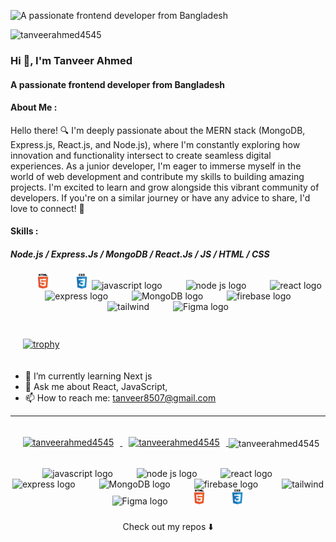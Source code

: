 ![A passionate frontend developer from Bangladesh](https://i.ibb.co/ZXH5bPY/Black-and-White-Gradient-Personal-Linked-In-Banner.jpg)
<p align="left"> <img src="https://komarev.com/ghpvc/?username=tanveerahmed4545&label=Profile%20views&color=0e75b6&style=flat" alt="tanveerahmed4545" /> </p>

### Hi 👋, I'm Tanveer Ahmed
#### A passionate frontend developer from Bangladesh

#### About Me :
Hello there! 🔍 I'm deeply passionate about the MERN stack (MongoDB, Express.js, React.js, and Node.js), where I'm constantly exploring how innovation and functionality intersect to create seamless digital experiences. As a junior developer, I'm eager to immerse myself in the world of web development and contribute my skills to building amazing projects. I'm excited to learn and grow alongside this vibrant community of developers. If you're on a similar journey or have any advice to share, I'd love to connect! 🚀

#### Skills : 
##### Node.js / Express.Js / MongoDB / React.Js / JS / HTML / CSS
###


<div align="center">
    <img width="30" />
  <img src="https://raw.githubusercontent.com/devicons/devicon/master/icons/html5/html5-original-wordmark.svg" height="24" alt="Figma logo"  />
  <img width="30" />
  <img src="https://raw.githubusercontent.com/devicons/devicon/master/icons/css3/css3-original-wordmark.svg" height="24" alt="Css logo"  />
  <img src="https://cdn.jsdelivr.net/gh/devicons/devicon/icons/javascript/javascript-original.svg" height="24" alt="javascript logo"  />
  <img width="30" />
  
  <img src="https://cdn.jsdelivr.net/gh/devicons/devicon/icons/nodejs/nodejs-original.svg" height="24" alt="node js logo"  />
  <img width="30" />
  <img src="https://cdn.jsdelivr.net/gh/devicons/devicon/icons/react/react-original.svg" height="24" alt="react logo"  />
  <img width="30" />
  <img src="https://cdn.jsdelivr.net/gh/devicons/devicon/icons/express/express-original.svg" height="24" alt="express logo"  />
  <img width="30" />
  <img src="https://cdn.jsdelivr.net/gh/devicons/devicon/icons/mongodb/mongodb-original.svg" height="24" alt="MongoDB logo"  />
  <img width="30" />
  <img src="https://cdn.jsdelivr.net/gh/devicons/devicon/icons/firebase/firebase-plain.svg" height="24" alt="firebase logo"  />
   <img width="30" />
  <img src="https://www.vectorlogo.zone/logos/tailwindcss/tailwindcss-icon.svg" alt="tailwind" height="24" />
  <img width="30" />
  <img src="https://cdn.jsdelivr.net/gh/devicons/devicon/icons/figma/figma-original.svg" height="24" alt="Figma logo"  />

</div>

###


  <p align="left"><a href="https://github.com/ryo-ma/github-profile-trophy">
    <img src="https://github-profile-trophy.vercel.app/?username=TanveerAhmed4545" alt="trophy" style="margin: 20px;" />
  </a> </p>




- 🌱 I’m currently learning Next js 
- 💬 Ask me about React, JavaScript, 
- 📫 How to reach me:  tanveer8507@gmail.com 



---------------






###

<div align="center">
  <a href="https://github.com/anuraghazra/github-readme-stats">
    <img src="https://github-readme-stats.vercel.app/api/top-langs?username=tanveerahmed4545&show_icons=true&locale=en&layout=compact" height="150" alt="tanveerahmed4545" style="margin: 10px;" />
  </a>
  <a href="https://github.com/anuraghazra/github-readme-stats">
    <img src="https://github-readme-stats.vercel.app/api?username=tanveerahmed4545&show_icons=true&locale=en" height="150" alt="tanveerahmed4545" style="margin: 10px;" />
  </a>
 <img align="center" src="https://github-readme-streak-stats.herokuapp.com/?user=tanveerahmed4545&" height="150" alt="tanveerahmed4545" /> 
</div>



###


<div align="center">
  <img src="https://cdn.jsdelivr.net/gh/devicons/devicon/icons/javascript/javascript-original.svg" height="24" alt="javascript logo"  />
  <img width="30" />
  
  <img src="https://cdn.jsdelivr.net/gh/devicons/devicon/icons/nodejs/nodejs-original.svg" height="24" alt="node js logo"  />
  <img width="30" />
  <img src="https://cdn.jsdelivr.net/gh/devicons/devicon/icons/react/react-original.svg" height="24" alt="react logo"  />
  <img width="30" />
  <img src="https://cdn.jsdelivr.net/gh/devicons/devicon/icons/express/express-original.svg" height="24" alt="express logo"  />
  <img width="30" />
  <img src="https://cdn.jsdelivr.net/gh/devicons/devicon/icons/mongodb/mongodb-original.svg" height="24" alt="MongoDB logo"  />
  <img width="30" />
  <img src="https://cdn.jsdelivr.net/gh/devicons/devicon/icons/firebase/firebase-plain.svg" height="24" alt="firebase logo"  />
   <img width="30" />
  <img src="https://www.vectorlogo.zone/logos/tailwindcss/tailwindcss-icon.svg" alt="tailwind" height="24" />
  <img width="30" />
  <img src="https://cdn.jsdelivr.net/gh/devicons/devicon/icons/figma/figma-original.svg" height="24" alt="Figma logo"  />
  <img width="30" />
  <img src="https://raw.githubusercontent.com/devicons/devicon/master/icons/html5/html5-original-wordmark.svg" height="24" alt="Figma logo"  />
  <img width="30" />
  <img src="https://raw.githubusercontent.com/devicons/devicon/master/icons/css3/css3-original-wordmark.svg" height="24" alt="Css logo"  />
</div>

###
<p align="center">
Check out my repos ⬇️  
</p>






